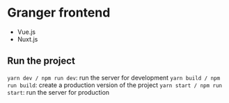 # Granger frontend

- Vue.js
- Nuxt.js

## Run the project

`yarn dev / npm run dev`: run the server for development
`yarn build / npm run build`: create a production version of the project
`yarn start / npm run start`: run the server for production
